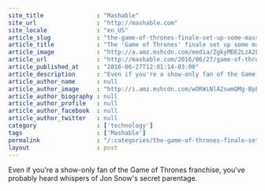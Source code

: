 ```yaml
---
site_title               : "Mashable"
site_url                 : "http://mashable.com"
site_locale              : "en_US"
article_slug             : "the-game-of-thrones-finale-set-up-some-massive-rifts-for-season-7"
article_title            : "The 'Game of Thrones' finale set up some massive rifts for Season 7"
article_image            : "http://a.amz.mshcdn.com/media/ZgkyMDE2LzA2LzI3L2MwL0dvVHNfc2libGluZ19yaXZhbHJpZXMuOGI1ODUuanBnCnAJdGh1bWIJMTIwMHg2MzAKZQlqcGc/99035893/433/GoTs_sibling_rivalries.jpg"
article_url              : "http://mashable.com/2016/06/27/game-of-thrones-season-7-sibling-rifts/"
article_published_at     : "2016-06-27T12:01:14-03:00"
article_description      : "Even if you're a show-only fan of the Game of Thrones franchise, you've probably heard whispers of Jon Snow's secret parentage."
article_author_name      : null
article_author_image     : "http://i.amz.mshcdn.com/wORWiNlA2swmQMg-BpLHGWJrzjc=/90x90/2016%2F09%2F16%2F63%2Fhttpsd2mhye01h4nj2n.cloudfront.netmediaZgkyMDE1LzA2.9c639.jpg"
article_author_biography : null
article_author_profile   : null
article_author_facebook  : null
article_author_twitter   : null
category                 : ['technology']
tags                     : ['Mashable']
permalink                : "/:categories/the-game-of-thrones-finale-set-up-some-massive-rifts-for-season-7/"
layout                   : post
---
```


Even if you're a show-only fan of the Game of Thrones franchise, you've probably heard whispers of Jon Snow's secret parentage.
